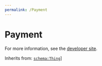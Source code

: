```yaml
---
permalink: /Payment
---
```


# Payment


For more information, see the [developer site](https://developer.openactive.io/data-model/types/payment).

Inherits from: [`schema:Thing`](https://schema.org/Thing)]
